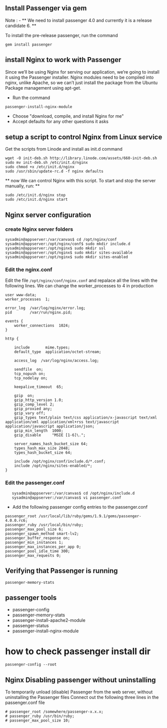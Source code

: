 ## Install Passenger via gem

Note : - ** We need to install passenger 4.0 and currently it is a release candidate 6. **

To install the pre-release passenger, run the command 

```
gem install passenger
```
## install Nginx to work with Passenger

 Since we’ll be using Nginx for serving our application, we’re going to install it using the Passenger installer. Nginx modules need to be compiled into nginx, unlike Apache, so we can’t just install the package from the Ubuntu Package management using apt-get.

- Run the command 

```
passenger-install-nginx-module
```

- Choose "download, compile, and install Nginx for me"
- Accept defaults for any other questions it asks


## setup a script to control Nginx from Linux service

Get the scripts from Linode and install as init.d command

```
wget -O init-deb.sh http://library.linode.com/assets/660-init-deb.sh
sudo mv init-deb.sh /etc/init.d/nginx
sudo chmod +x /etc/init.d/nginx
sudo /usr/sbin/update-rc.d -f nginx defaults
```

** now We can control Nginx with this script. To start and stop the server manually, run: **
```
sudo /etc/init.d/nginx stop
sudo /etc/init.d/nginx start
```

## Nginx server configuration

### create Nginx server folders 

```
sysadmin@appserver:/var/canvas$ cd /opt/nginx/conf
sysadmin@appserver:/opt/nginx/conf$ sudo mkdir include.d
sysadmin@appserver:/opt/nginx$ sudo mkdir ssl
sysadmin@appserver:/opt/nginx$ sudo mkdir sites-available
sysadmin@appserver:/opt/nginx$ sudo mkdir sites-enabled
```

### Edit the nginx.conf

Edit the file `/opt/nginx/conf/nginx.conf` and repalace all the lines with the following lines. 
We can change the worker_processes to 4 in production

```
user www-data;
worker_processes  1;

error_log  /var/log/nginx/error.log;
pid        /var/run/nginx.pid;

events {
    worker_connections  1024;
}

http {

    include       mime.types;
    default_type  application/octet-stream;

    access_log  /var/log/nginx/access.log;

    sendfile  on;
    tcp_nopush on;
    tcp_nodelay on;

    keepalive_timeout  65;

    gzip  on;
    gzip_http_version 1.0;
    gzip_comp_level 2;
    gzip_proxied any;
    gzip_vary off;
    gzip_types text/plain text/css application/x-javascript text/xml application/xml application/xml+rss text/javascript application/javascript application/json;
    gzip_min_length  1000;
    gzip_disable     "MSIE [1-6]\.";

    server_names_hash_bucket_size 64;
    types_hash_max_size 2048;
    types_hash_bucket_size 64;

    include /opt/nginx/conf/include.d/*.conf;
    include /opt/nginx/sites-enabled/*;
}
```

### Edit the passenger.conf

```
   sysadmin@appserver:/var/canvas$ cd /opt/nginx/include.d
   sysadmin@appserver:/var/canvas$ vi passenger.conf    
```

- Add the following passenger config entries to the passenger.conf

```
passenger_root /usr/local/lib/ruby/gems/1.9.1/gems/passenger-4.0.0.rc6;
passenger_ruby /usr/local/bin/ruby;
passenger_max_pool_size 6;
passenger_spawn_method smart-lv2;
passenger_buffer_response on;
passenger_min_instances 1;
passenger_max_instances_per_app 0;
passenger_pool_idle_time 300;
passenger_max_requests 0;
```

## Verifying that Passenger is running

```
passenger-memory-stats
```


## passenger tools
* passenger-config            
* passenger-memory-stats
* passenger-install-apache2-module  
* passenger-status
* passenger-install-nginx-module 

# how to check passenger install dir 

    passenger-config --root


## Nginx Disabling passenger without uninstalling

To temporarily unload (disable)  Passenger from the web server, without uninstalling the Passenger files
Connect out the following three lines in the passenger.conf file

```
# passenger_root /somewhere/passenger-x.x.x;
# passenger_ruby /usr/bin/ruby;
# passenger_max_pool_size 10;
```

